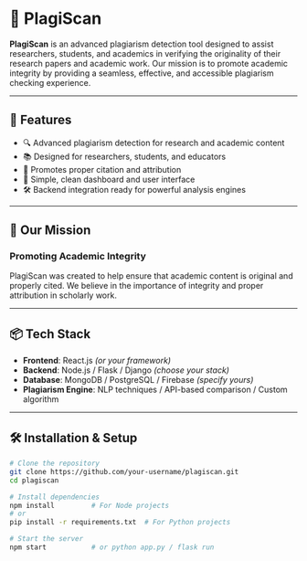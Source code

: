 # 📄 PlagiScan

**PlagiScan** is an advanced plagiarism detection tool designed to assist researchers, students, and academics in verifying the originality of their research papers and academic work. Our mission is to promote academic integrity by providing a seamless, effective, and accessible plagiarism checking experience.

---

## 🚀 Features

- 🔍 Advanced plagiarism detection for research and academic content  
- 📚 Designed for researchers, students, and educators  
- 📖 Promotes proper citation and attribution  
- 🧠 Simple, clean dashboard and user interface  
- 🛠️ Backend integration ready for powerful analysis engines

---

## 🎯 Our Mission

### Promoting Academic Integrity

PlagiScan was created to help ensure that academic content is original and properly cited. We believe in the importance of integrity and proper attribution in scholarly work.

---

## 📦 Tech Stack

- **Frontend**: React.js *(or your framework)*
- **Backend**: Node.js / Flask / Django *(choose your stack)*
- **Database**: MongoDB / PostgreSQL / Firebase *(specify yours)*
- **Plagiarism Engine**: NLP techniques / API-based comparison / Custom algorithm

---

## 🛠️ Installation & Setup

```bash
# Clone the repository
git clone https://github.com/your-username/plagiscan.git
cd plagiscan

# Install dependencies
npm install         # For Node projects
# or
pip install -r requirements.txt  # For Python projects

# Start the server
npm start           # or python app.py / flask run
